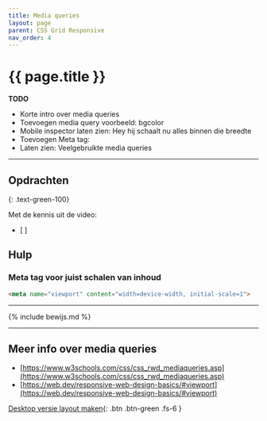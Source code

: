 ```yaml
---
title: Media queries
layout: page
parent: CSS Grid Responsive
nav_order: 4
---
```


# {{ page.title }}

**TODO**

- Korte intro over media queries
- Toevoegen media query voorbeeld: bgcolor
- Mobile inspector laten zien: Hey hij schaalt nu alles binnen die breedte
- Toevoegen Meta tag: <meta name="viewport" content="width=device-width, initial-scale=1">
- Laten zien: Veelgebruikte media queries

---


## Opdrachten 
{: .text-green-100}

Met de kennis uit de video: 
- [ ] 

## Hulp

### Meta tag voor juist schalen van inhoud
```html
<meta name="viewport" content="width=device-width, initial-scale=1">
```

---

{% include bewijs.md %}

---

## Meer info over media queries
- [https://www.w3schools.com/css/css_rwd_mediaqueries.asp](https://www.w3schools.com/css/css_rwd_mediaqueries.asp)
- [https://web.dev/responsive-web-design-basics/#viewport](https://web.dev/responsive-web-design-basics/#viewport)


[Desktop versie layout maken](5-desktop-layout){: .btn .btn-green .fs-6 }
